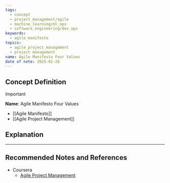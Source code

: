 ```yaml
---
tags:
  - concept
  - project_management/agile
  - machine_learning/ml_ops
  - software_engineering/dev_ops
keywords:
  - agile_manifesto
topics:
  - agile_project_management
  - project management
name: Agile Manifesto Four Values
date of note: 2025-01-26
---
```


## Concept Definition

>[!important]
>**Name**: Agile Manifesto Four Values



- [[Agile Manifesto]]
- [[Agile Project Management]]


## Explanation




-----------
##  Recommended Notes and References


- Coursera
	- [Agile Project Management](https://www.coursera.org/learn/agile-project-management/home/welcome)